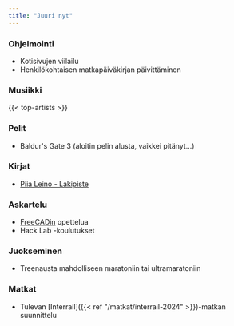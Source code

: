 ```yaml
---
title: "Juuri nyt"
---
```


### Ohjelmointi
- Kotisivujen viilailu
- Henkilökohtaisen matkapäiväkirjan päivittäminen

### Musiikki
{{< top-artists >}}

### Pelit
- Baldur's Gate 3 (aloitin pelin alusta, vaikkei pitänyt...)

### Kirjat
- [Piia Leino - Lakipiste](https://finna.fi/Record/anders.1857971?sid=4731209284)

### Askartelu
- [FreeCADin](https://www.freecad.org/) opettelua
- Hack Lab -koulutukset

### Juokseminen
- Treenausta mahdolliseen maratoniin tai ultramaratoniin

### Matkat
- Tulevan [Interrail]({{< ref "/matkat/interrail-2024" >}})-matkan suunnittelu